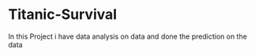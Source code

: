 # Titanic-Survival
In this Project i have data analysis on data and  done the prediction on the data 
